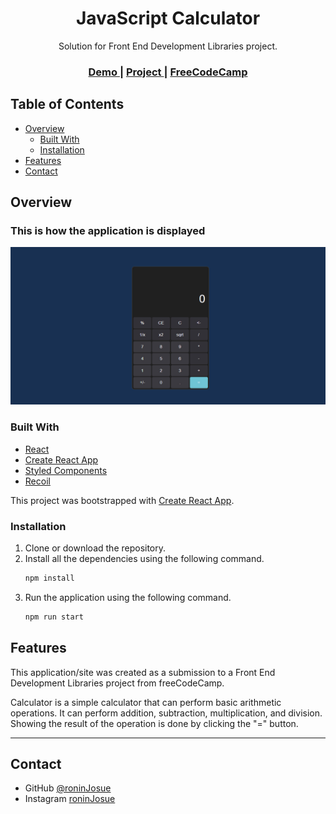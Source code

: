 <!-- Please update value in the {}  -->

<h1 align="center">JavaScript Calculator</h1>

<div align="center">
   Solution for Front End Development Libraries project.
</div>


<div align="center">
  <h3>
    <a href="https://fcc-calculator-rc.netlify.app/">
      Demo
    </a>
    <span> | </span>
    <a href="https://www.freecodecamp.org/learn/front-end-development-libraries/front-end-development-libraries-projects/build-a-javascript-calculator">
      Project
    </a>
    <span> | </span>
    <a href="https://github.com/roninJosue/freecodecamp/tree/main/FrontEndDevelopmentLibraries/Projects/Calculator">
      FreeCodeCamp
    </a>
  </h3>
</div>

<!-- TABLE OF CONTENTS -->

## Table of Contents

- [Overview](#overview)
    - [Built With](#built-with)
    - [Installation](#installation)
- [Features](#features)
- [Contact](#contact)

<!-- OVERVIEW -->

## Overview

### This is how the application is displayed 

![screenshot](https://github.com/roninJosue/freecodecamp/blob/main/FrontEndDevelopmentLibraries/Projects/Calculator/calculator-app.jpg?raw=true)
<br/>
### Built With

- [React](https://reactjs.org/)
- [Create React App](https://create-react-app.dev/)
- [Styled Components](https://styled-components.com/)
- [Recoil](https://recoiljs.org/)

This project was bootstrapped with [Create React App](https://github.com/facebook/create-react-app).

### Installation

1. Clone or download the repository.
2. Install all the dependencies using the following command.
   ```bash
   npm install
   ```
3. Run the application using the following command.
   ```bash
   npm run start
   ```

## Features

This application/site was created as a submission to a Front End Development Libraries project from freeCodeCamp.

Calculator is a simple calculator that can perform basic arithmetic operations. It can perform addition, subtraction, multiplication, and division.
Showing the result of the operation is done by clicking the "=" button.

---

## Contact

- GitHub [@roninJosue](https://github.com/roninJosue)
- Instagram [roninJosue](https://www.instagram.com/roninjosue)
